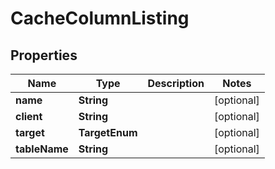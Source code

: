 

# CacheColumnListing


## Properties

| Name | Type | Description | Notes |
|------------ | ------------- | ------------- | -------------|
|**name** | **String** |  |  [optional] |
|**client** | **String** |  |  [optional] |
|**target** | **TargetEnum** |  |  [optional] |
|**tableName** | **String** |  |  [optional] |



